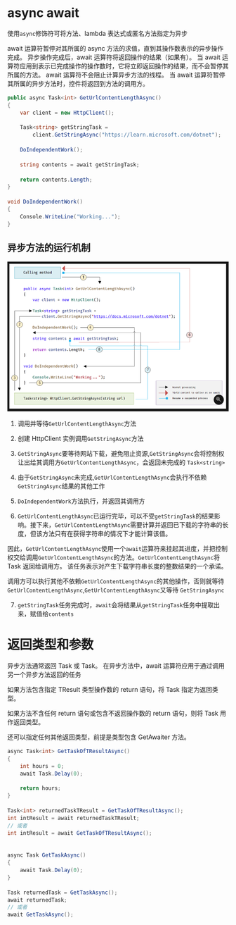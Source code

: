 # async await

使用`async`修饰符可将方法、lambda 表达式或匿名方法指定为异步

await 运算符暂停对其所属的 async 方法的求值，直到其操作数表示的异步操作完成。 异步操作完成后，await 运算符将返回操作的结果（如果有）。 当 await 运算符应用到表示已完成操作的操作数时，它将立即返回操作的结果，而不会暂停其所属的方法。 await 运算符不会阻止计算异步方法的线程。 当 await 运算符暂停其所属的异步方法时，控件将返回到方法的调用方。

```C#
public async Task<int> GetUrlContentLengthAsync()
{
    var client = new HttpClient();

    Task<string> getStringTask =
        client.GetStringAsync("https://learn.microsoft.com/dotnet");

    DoIndependentWork();

    string contents = await getStringTask;

    return contents.Length;
}

void DoIndependentWork()
{
    Console.WriteLine("Working...");
}
```

## 异步方法的运行机制

![异步方法运行机制](/image/%E5%BC%82%E6%AD%A5%E6%96%B9%E6%B3%95.jpg)

1. 调用并等待`GetUrlContentLengthAsync`方法

2. 创建 HttpClient 实例调用`GetStringAsync`方法

3. `GetStringAsync`要等待网站下载，避免阻止资源,`GetStringAsync`会将控制权让出给其调用方`GetUrlContentLengthAsync`，会返回未完成的 `Task<string>`

4. 由于`GetStringAsync`未完成,`GetUrlContentLengthAsync`会执行不依赖`GetStringAsync`结果的其他工作

5. `DoIndependentWork`方法执行，并返回其调用方

6. `GetUrlContentLengthAsync`已运行完毕，可以不受`getStringTask`的结果影响。接下来，`GetUrlContentLengthAsync`需要计算并返回已下载的字符串的长度，但该方法只有在获得字符串的情况下才能计算该值。

因此，`GetUrlContentLengthAsync`使用一个`await`运算符来挂起其进度，并把控制权交给调用`GetUrlContentLengthAsync`的方法。`GetUrlContentLengthAsync`将 Task<int> 返回给调用方。 该任务表示对产生下载字符串长度的整数结果的一个承诺。

调用方可以执行其他不依赖`GetUrlContentLengthAsync`的其他操作，否则就等待`GetUrlContentLengthAsync`,`GetUrlContentLengthAsync`又等待 `GetStringAsync`

7. `getStringTask`任务完成时，`await`会将结果从`getStringTask`任务中提取出来，赋值给`contents`

# 返回类型和参数

异步方法通常返回 Task 或 Task<TResult>。 在异步方法中，await 运算符应用于通过调用另一个异步方法返回的任务

如果方法包含指定 TResult 类型操作数的 return 语句，将 Task<TResult> 指定为返回类型。

如果方法不含任何 return 语句或包含不返回操作数的 return 语句，则将 Task 用作返回类型。

还可以指定任何其他返回类型，前提是类型包含 GetAwaiter 方法。

```C#
async Task<int> GetTaskOfTResultAsync()
{
    int hours = 0;
    await Task.Delay(0);

    return hours;
}

Task<int> returnedTaskTResult = GetTaskOfTResultAsync();
int intResult = await returnedTaskTResult;
// 或者
int intResult = await GetTaskOfTResultAsync();


async Task GetTaskAsync()
{
    await Task.Delay(0);
}

Task returnedTask = GetTaskAsync();
await returnedTask;
// 或者
await GetTaskAsync();
```
